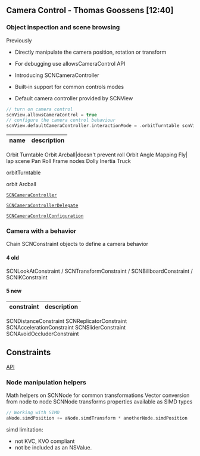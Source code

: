 
## Camera Control - Thomas Goossens [12:40]

### Object inspection and scene browsing

Previously
* Directly manipulate the camera position, rotation or transform
* For debugging use allowsCameraControl API


* Introducing SCNCameraController
* Built-in support for common controls modes
* Default camera controller provided by SCNView



```swift
// turn on camera control
scnView.allowsCameraControl = true
// configure the camera control behaviour
scnView.defaultCameraController.interactionMode = .orbitTurntable scnView.defaultCameraController.inertiaEnabled = true scnView.defaultCameraController.maximumVerticalAngle = 45 //degrees
```

name| description
--|--
Orbit Turntable
Orbit Arcball|doesn't prevent roll
Orbit Angle Mapping
Fly| lap scene
Pan
Roll
Frame nodes
Dolly
Inertia
Truck




orbitTurntable

orbit Arcball







[`SCNCameraController`](SCNCameraController)

[`SCNCameraControllerDelegate`](https://developer.apple.com/documentation/scenekit/scncameracontrollerdelegate)


[`SCNCameraControlConfiguration`](https://developer.apple.com/documentation/scenekit/scncameracontrolconfiguration)

### Camera with a behavior

Chain SCNConstraint objects to define a camera behavior

#### 4 old

SCNLookAtConstraint / SCNTransformConstraint / SCNBillboardConstraint / SCNIKConstraint

#### 5 new

constraint | description
--|--
SCNDistanceConstraint
SCNReplicatorConstraint
SCNAccelerationConstraint
SCNSliderConstraint
SCNAvoidOccluderConstraint



## Constraints

[API](https://developer.apple.com/documentation/scenekit/constraints)


### Node manipulation helpers

Math helpers on SCNNode for common transformations Vector conversion from node to node
SCNNode transforms properties available as SIMD types

```swift
// Working with SIMD
aNode.simdPosition += aNode.simdTransform * anotherNode.simdPosition
```

simd limitation:

* not KVC, KVO compliant
* not be included as an NSValue.
